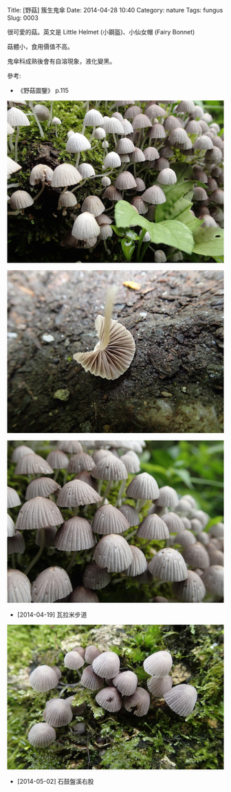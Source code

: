 Title: [野菇] 簇生鬼傘
Date: 2014-04-28 10:40
Category: nature
Tags: fungus
Slug: 0003


很可愛的菇。英文是 Little Helmet (小鋼盔)、小仙女帽 (Fairy Bonnet)

菇體小，食用價值不高。

鬼傘科成熟後會有自溶現象，液化變黑。


參考:

* 《野菇圖鑒》 p.115


![](/images/nature/fungus/0003/tn_P4190212.JPG)

![](/images/nature/fungus/0003/tn_P4190213.JPG)

![](/images/nature/fungus/0003/tn_P4190215.JPG)

* [2014-04-19] 瓦拉米步道

![](/images/nature/fungus/0003/tn_P5020520.JPG)

* [2014-05-02] 石鼓盤溪右股
